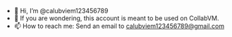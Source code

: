 - 👋 Hi, I’m @calubviem123456789
- 👀 If you are wondering, this account is meant to be used on CollabVM.
- 📫 How to reach me: Send an email to calubviem123456789@gmail.com

<!---
calubviem123456789/calubviem123456789 is a ✨ special ✨ repository because its `README.md` (this file) appears on your GitHub profile.
You can click the Preview link to take a look at your changes.
--->
